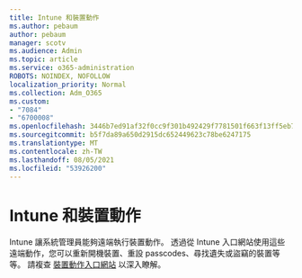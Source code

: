 ```yaml
---
title: Intune 和裝置動作
ms.author: pebaum
author: pebaum
manager: scotv
ms.audience: Admin
ms.topic: article
ms.service: o365-administration
ROBOTS: NOINDEX, NOFOLLOW
localization_priority: Normal
ms.collection: Adm_O365
ms.custom:
- "7084"
- "6700008"
ms.openlocfilehash: 3446b7ed91af32f0cc9f301b492429f7781501f663f13ff5eb71374d23a65f83
ms.sourcegitcommit: b5f7da89a650d2915dc652449623c78be6247175
ms.translationtype: MT
ms.contentlocale: zh-TW
ms.lasthandoff: 08/05/2021
ms.locfileid: "53926200"
---
```

# <a name="intune-and-device-actions"></a>Intune 和裝置動作

Intune 讓系統管理員能夠遠端執行裝置動作。 透過從 Intune 入口網站使用這些遠端動作，您可以重新開機裝置、重設 passcodes、尋找遺失或盜竊的裝置等等。 請複查 [裝置動作入口網站](https://docs.microsoft.com/mem/intune/remote-actions/) 以深入瞭解。
